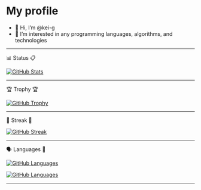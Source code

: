 # My profile

- 👋 Hi, I’m @kei-g
- 👀 I’m interested in any programming languages, algorithms, and technologies

<!--
- 🌱 I’m currently learning ...
- 💞️ I’m looking to collaborate on ...
- 📫 How to reach me ...
-->

<!---
kei-g/kei-g is a ✨ special ✨ repository because its `README.md` (this file) appears on your GitHub profile.
You can click the Preview link to take a look at your changes.
--->

---

:bar_chart: Status :clipboard:

[![GitHub Stats](https://github-readme-stats.vercel.app/api?username=kei-g&show_icons=true&theme=nord)](https://github.com/anuraghazra/github-readme-stats)

---

:trophy: Trophy :trophy:

[![GitHub Trophy](https://github-profile-trophy.vercel.app/?username=kei-g&column=4&theme=nord)](https://github.com/ryo-ma/github-profile-trophy)

---

:runner: Streak :runner:

[![GitHub Streak](https://github-readme-streak-stats.herokuapp.com?user=kei-g&theme=nord)](https://git.io/streak-stats)

---

:speaking_head: Languages :robot:

[![GitHub Languages](https://github-readme-stats.vercel.app/api/top-langs/?langs_count=10&layout=compact&username=kei-g)](https://github.com/anuraghazra/github-readme-stats)

[![GitHub Languages](https://github-readme-stats.vercel.app/api/wakatime?layout=compact&username=kei-g)](https://github.com/anuraghazra/github-readme-stats)

---
